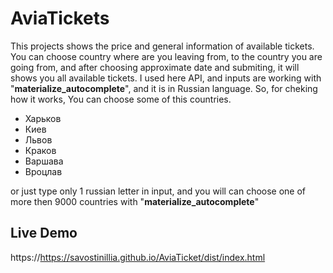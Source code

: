 # AviaTickets
  This projects shows the price and general information of available tickets. 
  You can choose country where are you leaving from, to the country you are going from, and after choosing approximate date and submiting, 
  it will shows you all available tickets.
  I used here API, and inputs are working with "**materialize_autocomplete**", and it is in Russian language. So, for cheking how it works,
  You can choose some of this countries.
  
  - Харьков
  - Киев 
  - Львов
  - Краков 
  - Варшава
  - Вроцлав 

  or just type only 1 russian letter in input, and you will can choose one of more then 9000 countries with "**materialize_autocomplete**"

## Live Demo 
  https://https://savostinillia.github.io/AviaTicket/dist/index.html
